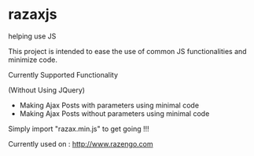# razaxjs
helping use JS

This project is intended to ease the use of common JS functionalities and minimize code.

Currently Supported Functionality

(Without Using JQuery)

- Making Ajax Posts with parameters using minimal code 
- Making Ajax Posts without parameters using minimal code


Simply import "razax.min.js" to get going !!!


Currently used on : http://www.razengo.com
